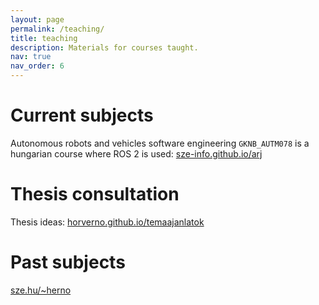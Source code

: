 ```yaml
---
layout: page
permalink: /teaching/
title: teaching
description: Materials for courses taught.
nav: true
nav_order: 6
---
```


# Current subjects

Autonomous robots and vehicles software engineering `GKNB_AUTM078` is a hungarian course where ROS 2 is used: [sze-info.github.io/arj](https://sze-info.github.io/arj/)

# Thesis consultation

Thesis ideas: [horverno.github.io/temaajanlatok](https://horverno.github.io/temaajanlatok/)

# Past subjects

[sze.hu/~herno](http://www.sze.hu/~herno/)